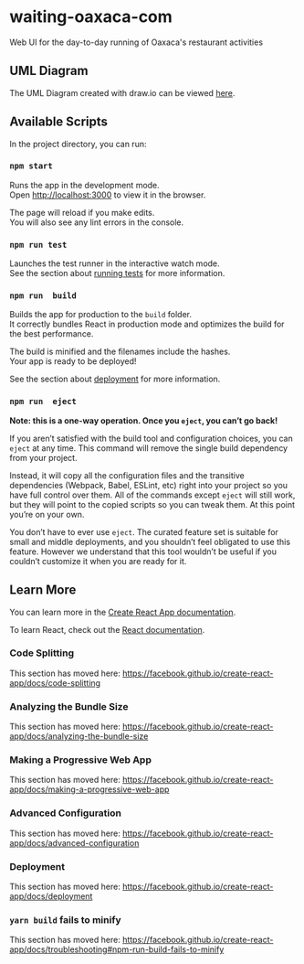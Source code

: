# waiting-oaxaca-com
Web UI for the day-to-day running of Oaxaca's restaurant activities

## UML Diagram

The UML Diagram created with draw.io can be viewed [here](https://www.draw.io/?lightbox=1&highlight=0000ff&edit=_blank&layers=1&nav=1&title=UML_Diagram.drawio#R7V1tc6O2Fv41mUk%2FxMM7%2BOMmWbfdm%2B2myd5te78RW7FpMXgwbjb99VcCxIs4whAjlDTa6UwDBox5Hh0950WHM%2FNq%2B%2F3HxN9tPscrFJ4Z2ur7mXl9Zhi6Zlj4f2TPc77Htox8xzoJVsVB1Y774B9Ezyz2HoIV2jcOTOM4TINdc%2BcyjiK0TBv7%2FCSJn5qHPcZh81t3%2Fhq1dtwv%2FbC997dglW7yvZ7hVvt%2FQsF6Q79Zd%2Bb5J1ufHlxcYr%2FxV%2FFTviv7cebHM%2FMqieM0%2F2v7%2FQqF5OHR55I%2FgQXn0%2FLGEhSlfU64vvWDr5%2FCv43PHy%2B17af506%2F%2Fu7gorvK3Hx6KH%2FwZ%2BWFxw%2BkzfQr7p2Ab%2BhHeunyMo%2FS%2B%2BETD28tNEK5u%2FOf4QO5in%2FrLv%2BjW5SZOgn%2Fw8fiK5rWOd%2BCPk7QA2XDI1YIwvIrDOME7ojj7guqke3Kx4msStMen3dJfqzO7PvvfGwfe%2BPuU3mAchv5uHzxkt0xO3PrJOogu4zSNt8VB7YdJnwxKUvS9tqt4uD%2BieIvS5BkfUnw6N%2Bz8lILpjunl208Vb3SvoPWmxhlLdwq%2BFlxdl9eu4MR%2FFIgOQNdooXtmXBJuYox%2Fvj4zP5ALRClao6QFOf7VaYZYEv%2BFGIgA1PwwWEd4M0SP5DTy2AI8ij4Uu9N4Ry6285dBtL7Jjrm2qj13xdMgu2J87mOYjZRNsFqhiIAap37qP5Sk28X4trOnZV%2Fi%2F%2FBDvdJm9pmNb%2FwKb%2BvVNv6PHJ6kV3GEf4sfZPgiTI8nRCgCIN85UI7ToYDfcPqhb4gC3%2BSAH%2FlblEOPnwd%2B9gr5kZG3DcnIWxzkd0mwLKDHj9lPFfIjI%2B%2F2tPjCkHc4yGMJtUyCXRrEkRr6Agmga5ZkBrgcBgT7b2jtF%2Bg%2FYAWN8IaCf2T4TU0y%2FF4X%2FAir70BxQDAHbNnCb86bBGK0vyKOVRD9ciBPUdFAIA082SqQRlC6ePBjeEiRMghiHUFNtirU21GeFhOu%2FQB%2FkyKCSCKYssWhzgsI1Yhw4y%2FTeI8UFcQGh2QLRYOnFGtU%2BG2D%2FFQRQSgRPNlq0eB5jDUiLIL9RvFAJA9Maprl8aCH23AfK4kglgZ9c0bisgY9vIaP67WigVAaONKVIi%2BHEGz9Nfrv3Y0KI4vEfy5bHup2C%2F87%2FJv9Q%2BJH7byRKg%2FowJR%2B6lIAy7hAP4zLoPL4IPPSRUkJtaoSGDbS7d60eC1lAjpP%2F6s6AdHYSy8UMHmzfIpCtNtg3H45bB%2FwsFc2QCQPpJcNmO3ZPudBGC99VTQgGn%2F5VQNmWwlgdfX4qJTeS5SeZzaVnqX1nOTLpOH4APNm%2BT2BWam8QSO8HC1vR%2BWZvHB%2FEodIgS8UfPkyjxfaVX7eZCSQrvEsXmD38RCGvyhfTzD%2B8jWexasC2fn7%2FVOcrH7yaZZPkUAQCaTXh9LVdy0SbPz9LeYBWn0lD4SgrzI8QqkgvUzUai8Q%2Bpo9ROXzvcTns5noft%2BEfkmE8QHmRvcIzErxDRrh5Wh5Oz6fpdI70kkg3fezeIGf7Emq8P4EHJDv%2BvFXBV0RdYdWSuwJZcArcP54IaAoswBfHu%2BRT5cEKUMgigbS3T%2B7HQT6kqwArJXmP675vXmz4Yfeu6JHWJrH5sV4YoKyUnuDBng5WN6O5KdyU6X5pOAvXe3bvKYvyuWfAn%2FpSt%2Fmlm3v8eFK5ouFX77Mt3mFXCs%2FRV%2BDLcrUHvX3yE7FgtFZIF%2Flc4t9%2FDTYP%2FpLUtJ3h%2F8mWZ6FmhPE0kF6osdu%2B%2F6ZGVCdHmv4DXH8HLo8p%2Bz0KH0ph9N27GuO32fV73HwQJ%2F3ZsVrcf4c5fzLxF%2B68%2BfwnP%2Bi3St5dIoEYkkg3QN0eB4g9QBuE0R%2B96pUfsoLEEGESX3B3yJn%2Be3mz78e1un%2B%2Ft70dlFigr1AF2GM9VBf0afXkF3iB0QyxRxsT9OGb1UI6jpT9eO0h7%2FhQkKQVgdBqBdfd4eWqR%2BtSUFW9X3G0e9zenDMDzGWER73l%2FEhWu1bVCt%2F6cvZ13ZBL9gw9FdsYxYBCldnhhMSogTkr3U1LJU9Oja2TxGnIDGFWaO2D3pxVpUecwixe1KMEMUIQK5OywioKIXBOAwy7HKM6es39BcBvMVQhahC9CsB%2FPpCb6FutlE3AYRD%2FwGFt%2FE%2ByJfHXif5sQzyssAFZCgIricIW27vUf%2BQbvBvxcik6JwmJOhygyvyLJ4aO39QKQuRPAG6z01rBMDWpIsNvroSqaOJVKcpGk0NMP02pFLHKE2HYW%2BHKi5ooKqoQrs84McQnd9heEigIhcExQGFJvhB2YNue6D3J0uHToSoIc4gtCsYCDOy59jFjOIAxQxRzID0oihmLL48X39abFaf%2FuM86IefrW%2Fh3RXHg9ii6NBBi%2BxjRQpRpIB05qSkAIRmGWfooEX%2BueKFKF5A0c%2BJidEWloQY1dKnrsmkfpQiiTCSAGnzacWGCXofVGQq%2F2Oc92LS9190NLc1zKFB8tNwh0Xm8pCQ3%2Fml5oUUHY8r0zDD%2F4olEyow2ccumKP4IBA%2FxJkF2DuN0FPHnEE%2BVXOFKE5A3se0nIDy6ipcPRK8kB8BwSsqXs1tgPmI0uUmnxDOi1h0bv3zx6XG%2BchEgALS045zsGyCSsJFZuWVMBxp%2FWQzLm0bPaMJnjDw4aqFDH1OihrQg0oX9rINo9QwTOsuQovolQYYCd6%2BAeYRNAAYMeJ1y1kmyE%2FzhVPnNUuQ7cgkwZVx9kHjr6hQ4%2F5EYgDvyps2lggWVjMoo2j1IUmyh%2F0QxmQWvlz5%2Bw2ps82GP%2F58EZCvzR473ipmcN0gM3i6pbM7%2Bh6kv5O%2FZ5ruFtt%2FkLNmmukU29d06s42nmsbtygJ8G8mHC2%2BB%2F%2F%2B3%2FPT5w7d8Ud%2BfdOjO6oLZlvP9S32kgNhxmJljdLjww6t1qiTDPU6WsqIBIV%2BGvxdP7GzpPKWsL0SIBdMNaVuGLO562j0n85ccR8fkiUqLlJxqnVdi4A3r%2F41419s84f8CbWuOlYhJtj2c0HTpUrKjlNjYbM1FsAbnGCPVpRYAdo7sol0MLhZ9IBUIraPlbPeXnAT7AqpROxI8PaNU4oKZFmdgaxsbJeBrHykq0CWECJAolXUOIcT4AARHH9LgAiLOEVtCx8WkIVgq3L3unEQPBvUdCsL%2BUMxw14CwphqXAJSXeHOHeMUhWvX9W2lZmFty530c5HXwQVaclJXtp0Z8SHS1htH2drsG2ioHBkqZR39yIXGU68giwFHCz9NqkvxwN7E6zjyw4%2FVXmwuDtEqc7wI0NUxN3E29xC2%2FonS9LkQnv4hjWEfTGuw0%2B7k5gl8MnryyezLp97kOcnAmDKh0QdAI8FEmD0htV4XpNCSHP6ckaBVkKBlOmjKKIRFDdKjjmUpITP3jqsDrqk6vMSe4zpjGlUpZ4b5mP0DUe1id2vCN7RlHEVkaeYD%2FUkaDBkNMmgzY241QwDWaUaeHhI%2FPu6RELML%2BQgjE%2BGV2vHSWGDcNM1q2IuZ5rnjhMz6GhKz99zQN4w2jHNYufnPtQOKEcfVHR4TBrE0s1NesMfbRSK%2BonN%2BB6OSG3KRBEdzX8RAffTJqrM19HiTlYBQrcm8PNtxXihobevIhQQLWqg1m2jyzUxvXiOgPtNct5uC3Y6WMb6M6uxjN54yFsBMz5vPbLcW7W%2FQy9QcPI2Y7KdDWcu%2BUdR0nUlZC6zXI9fJFteoFMJIyzRdZi7UeoaQdFNUSpyzGI%2F0k%2BpKIeRpcJVB6ONnlCPrVWYQ4JhMu1ICKI9WwI8N%2FJQ10PAtt93Ci2zWDVKFvEjk%2B5ZHi0O%2Bh8%2F0DpOGI8ELrpYUlDWEb5lX%2B5ZlDcl0XiYNs7ld5QzF8AB4Z%2BTE49xtofr6g%2FrzZmWb2DBdV2uCo7VuFF%2FJUTrdYlwNc94dpmudYBe%2FRGicTlfpiNbAPD0foc10nYaVCzRplvX15iP0%2Bb%2FBLumWOapdOmpvjL5xsRNjYLqlMfbB7ReeHW652C8q6hH4lovNMAw9wXEnMHW0EFmZumqsv1NTV0YOgVDrInO1VcS1yygOibh6zRc4OlDRngb5YcJCa%2FyAa8f6w2a8VcVd%2B1iZAXTpiLtC5BAXd1WV2wLhhaKr4NgXhS6vcpvYfDLCzysrQDZVZ1yxfOg7F4gb7l4L1Cl8ntfkv9DY17%2FHf7EN%2BIu47gh7gutN4Y5AC93fqTtCh%2BE7dUdMyDOl7ojqhjKmN8LEWF0XmIFELSGFsYd7aCpvZHR5Uo6yt1MFAvRQVN7IaPBOuI4UvmPea%2BTybijKH5mcEdIXlALNsdoOyuvuggKs6RjVoTla0dzX8dEldkXRnbkxY3v2mtoYZczZpZsxV0tnPC3BlcwmlFReFP3glZQdqRsKWy5g9zRe4kqZgd5ttZbP99X7AsCK5vv6%2BwLU3HZkbuN5zK9XzFptL1eVNE8AvPSSZqA7Vubi%2BpFPZl6FvTjspRc1W8ZxQas82JfCK72oGWiAVitqzmZ0WtScT%2B%2BqqlkMEaRXNdOmWG%2BqelDAItvON2gdT8YVyItPxjEpL9pEYLi7aWnN1bg2tfBHnM3haT2231JRxMZP6zEn0Dvje86G13WCmDygBa0Lead5wLKz3vvMA1pQ3ERw9O9FXTO0mTtRewITaE9wmuUUEc3zmNIGaz5OKA9fd2Y1WVz21pgolme1YzpVLE8lp0X2N5afnLbhkE3tzZ9gdpqJ5KmIXq%2B5j1eS%2F3ojejZURq%2Bc%2B5HglZ2ept%2FPSU%2Fnzn3NFGQ7VIZaLCmkZ6htOS1J4X5tM90tM83TVMtSxIQ76J6mN8SAYzC6b4iIbFzJo37R2A4622iQ3jL%2FzljB403RmXCCvptvxd%2B2R%2BvA%2Bib9bRt8DyH1bdQ6wDGdG4cpV%2FBcu6e8ETaTwS8iVM6NAKFTjrQ35Nz0CMYp5%2Bal8Ep3bqCwFl0JqFwbGZSQ7trQG3jTrs1LMqLc%2Bf1oYtPq6zfZfYttT%2FWb5nrTb3Lpmt%2FBftOceS3LnOYixvab5ow0coqnyr8zVks1%2B62I8ZucYS87%2Blf7TdRSvFO%2FyYGqfhYYgNQ%2FJH5BduU2cc3qALeJbQoHvfLSBSbJsiBo%2FFkSblBbFHnf1UjAL%2FWuH6U8qH4mhxeqGeRBQVQRp6fa3TaAgu%2FzOzyIK3pkGeWcEj8oTozNCcjtmpYTUMhNedUjwQuVe0PwivKqHWj5YlkOXLP6tCi4PhGo0mAhnPCkTwNyeuycVBncdMXLWrfxC4P7%2Bs9UdanCYOCLbOaWLfvInTEn6GajkliQ%2F6z6%2FbRMwjv1n90edVNi63x1w%2By2hF0r%2FCd6Zx59H8Zx22j2tI0iSn%2FdVivj2dzTqn%2BMzettPV1M7XlzOYKukapivaoqZiKbot%2BqZwCsbUZ9VD3wqPXATADasNrBH3PS1rku3Dq34kBH3ryS%2Bip5PkzzlwPvlNAPSBRhmt9VbXQFwgtEcWA7IApdXhvdvDK4GunnrGWoPlLZdLEcAbLpE5uAN%2FOao14StTPCfVSiUvwmd99Nl0la928jxTTuL9v3ju2%2Bu0yKS3eOuO%2FsCcaxOmPH6TxBjL%2FvqjcrtWzB6f7%2BhTYz5lbTLyq0hgx%2FnzhAcZzWD0%2F83eZzvELkiP8D).

## Available Scripts

In the project directory, you can run:

### `npm start`

Runs the app in the development mode.<br />
Open [http://localhost:3000](http://localhost:3000) to view it in the browser.

The page will reload if you make edits.<br />
You will also see any lint errors in the console.

### `npm run test`

Launches the test runner in the interactive watch mode.<br />
See the section about [running tests](https://facebook.github.io/create-react-app/docs/running-tests) for more information.

### `npm run  build`

Builds the app for production to the `build` folder.<br />
It correctly bundles React in production mode and optimizes the build for the best performance.

The build is minified and the filenames include the hashes.<br />
Your app is ready to be deployed!

See the section about [deployment](https://facebook.github.io/create-react-app/docs/deployment) for more information.

### `npm run  eject`

**Note: this is a one-way operation. Once you `eject`, you can’t go back!**

If you aren’t satisfied with the build tool and configuration choices, you can `eject` at any time. This command will remove the single build dependency from your project.

Instead, it will copy all the configuration files and the transitive dependencies (Webpack, Babel, ESLint, etc) right into your project so you have full control over them. All of the commands except `eject` will still work, but they will point to the copied scripts so you can tweak them. At this point you’re on your own.

You don’t have to ever use `eject`. The curated feature set is suitable for small and middle deployments, and you shouldn’t feel obligated to use this feature. However we understand that this tool wouldn’t be useful if you couldn’t customize it when you are ready for it.

## Learn More

You can learn more in the [Create React App documentation](https://facebook.github.io/create-react-app/docs/getting-started).

To learn React, check out the [React documentation](https://reactjs.org/).

### Code Splitting

This section has moved here: https://facebook.github.io/create-react-app/docs/code-splitting

### Analyzing the Bundle Size

This section has moved here: https://facebook.github.io/create-react-app/docs/analyzing-the-bundle-size

### Making a Progressive Web App

This section has moved here: https://facebook.github.io/create-react-app/docs/making-a-progressive-web-app

### Advanced Configuration

This section has moved here: https://facebook.github.io/create-react-app/docs/advanced-configuration

### Deployment

This section has moved here: https://facebook.github.io/create-react-app/docs/deployment

### `yarn build` fails to minify

This section has moved here: https://facebook.github.io/create-react-app/docs/troubleshooting#npm-run-build-fails-to-minify
